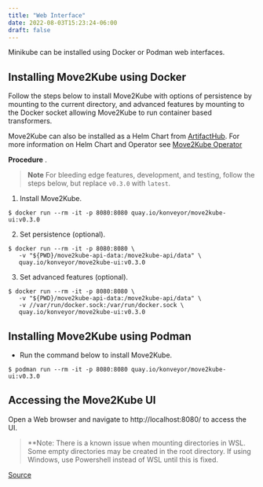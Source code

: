 ```yaml
---
title: "Web Interface"
date: 2022-08-03T15:23:24-06:00
draft: false
---
```

Minikube can be installed using Docker or Podman web interfaces.

## Installing Move2Kube using Docker
Follow the steps below to install Move2Kube with options of persistence by mounting to the current directory, and advanced features by mounting to the Docker socket allowing Move2Kube to run container based transformers.

Move2Kube can also be installed as a Helm Chart from [ArtifactHub](https://artifacthub.io/packages/helm/move2kube/move2kube/0.3.0?modal=install).  For more information on Helm Chart and Operator see [Move2Kube Operator](https://github.com/konveyor/move2kube-operator)

**Procedure**
.
>**Note** For bleeding edge features, development, and testing, follow the steps below, but replace `v0.3.0` with `latest`.

1. Install Move2Kube.

```
$ docker run --rm -it -p 8080:8080 quay.io/konveyor/move2kube-ui:v0.3.0
```

2. Set persistence (optional).
```
$ docker run --rm -it -p 8080:8080 \
   -v "${PWD}/move2kube-api-data:/move2kube-api/data" \
   quay.io/konveyor/move2kube-ui:v0.3.0
```
3. Set advanced features (optional).
```
$ docker run --rm -it -p 8080:8080 \
   -v "${PWD}/move2kube-api-data:/move2kube-api/data" \
   -v //var/run/docker.sock:/var/run/docker.sock \
   quay.io/konveyor/move2kube-ui:v0.3.0
```

## Installing Move2Kube using Podman
* Run the command below to install Move2Kube.

```
$ podman run --rm -it -p 8080:8080 quay.io/konveyor/move2kube-ui:v0.3.0
```

## Accessing the Move2Kube UI
Open a Web browser and navigate to http://localhost:8080/ to access the UI.

> **Note: There is a known issue when mounting directories in WSL. Some empty directories may be created in the root directory.  If using Windows, use Powershell instead of WSL until this is fixed.

[Source](https://github.com/konveyor/konveyor.github.io/blob/main/content/Move2Kube/Installation/installWeb.md)